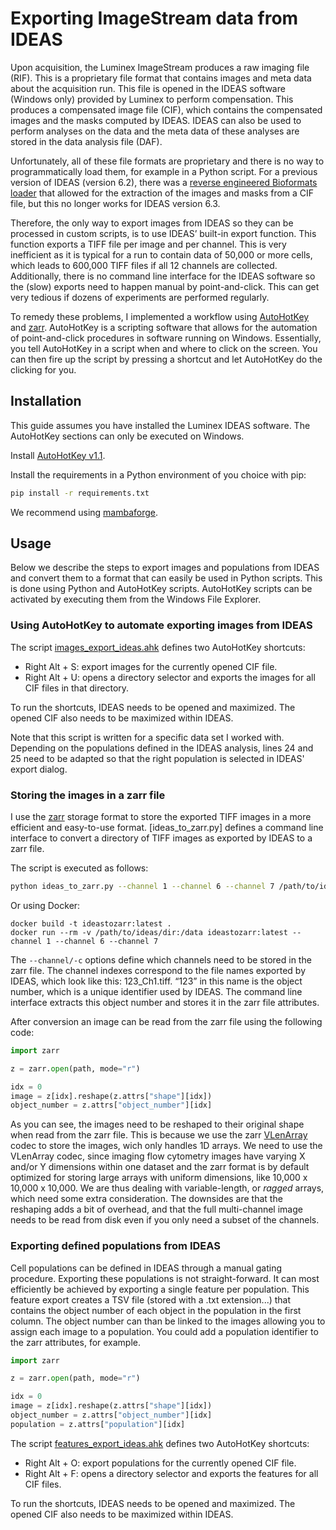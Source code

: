 # Exporting ImageStream data from IDEAS

Upon acquisition, the Luminex ImageStream produces a raw imaging file (RIF). This is a proprietary file format that
contains images and meta data about the acquisition run. This file is opened in the IDEAS software (Windows only)
provided by Luminex to perform compensation. This produces a compensated image file (CIF), which contains the
compensated images and the masks computed by IDEAS. IDEAS can also be used to perform analyses on the data and the meta
data of these analyses are stored in the data analysis file (DAF).

Unfortunately, all of these file formats are proprietary and there is no way to programmatically load them, for example
in a Python script. For a previous version of IDEAS (version 6.2), there was a [reverse engineered Bioformats
loader](https://docs.openmicroscopy.org/bio-formats/6.6.0/formats/amnis-flowsight.html) that allowed for the extraction
of the images and masks from a CIF file, but this no longer works for IDEAS version 6.3.

Therefore, the only way to export images from IDEAS so they can be processed in custom scripts, is to use IDEAS’
built-in export function. This function exports a TIFF file per image and per channel. This is very inefficient as it is
typical for a run to contain data of 50,000 or more cells, which leads to 600,000 TIFF files if all 12 channels are
collected. Additionally, there is no command line interface for the IDEAS software so the (slow) exports need to happen
manual by point-and-click. This can get very tedious if dozens of experiments are performed regularly.

To remedy these problems, I implemented a workflow using [AutoHotKey](https://www.autohotkey.com/) and
[zarr](https://zarr.readthedocs.io/en/stable/). AutoHotKey is a scripting software that allows for the automation of
point-and-click procedures in software running on Windows. Essentially, you tell AutoHotKey in a script when and where
to click on the screen. You can then fire up the script by pressing a shortcut and let AutoHotKey do the clicking for
you.

## Installation

This guide assumes you have installed the Luminex IDEAS software. The AutoHotKey sections can only be executed on
Windows.

Install [AutoHotKey v1.1](https://www.autohotkey.com/).

Install the requirements in a Python environment of you choice with pip:
```bash
pip install -r requirements.txt
```
We recommend using [mambaforge](https://github.com/conda-forge/miniforge).

## Usage

Below we describe the steps to export images and populations from IDEAS and convert them to a format that can easily be
used in Python scripts. This is done using Python and AutoHotKey scripts. AutoHotKey scripts can be activated by
executing them from the Windows File Explorer.

### Using AutoHotKey to automate exporting images from IDEAS

The script [images_export_ideas.ahk](images_export_ideas.ahk) defines two AutoHotKey shortcuts:

- Right Alt + S: export images for the currently opened CIF file.
- Right Alt + U: opens a directory selector and exports the images for all CIF files in that directory.

To run the shortcuts, IDEAS needs to be opened and maximized. The opened CIF also needs to be maximized within IDEAS.

Note that this script is written for a specific data set I worked with. Depending on the populations defined in the
IDEAS analysis, lines 24 and 25 need to be adapted so that the right population is selected in IDEAS' export dialog.

### Storing the images in a zarr file

I use the [zarr](https://zarr.readthedocs.io/en/stable/) storage format to store the exported TIFF images in a more
efficient and easy-to-use format. [ideas_to_zarr.py] defines a command line interface to convert a directory of TIFF
images as exported by IDEAS to a zarr file.

The script is executed as follows:
```bash
python ideas_to_zarr.py --channel 1 --channel 6 --channel 7 /path/to/ideas/dir
```
Or using Docker:
```
docker build -t ideastozarr:latest .
docker run --rm -v /path/to/ideas/dir:/data ideastozarr:latest --channel 1 --channel 6 --channel 7
```

The `--channel/-c` options define which channels need to be stored in the zarr file. The channel indexes correspond to
the file names exported by IDEAS, which look like this: 123_Ch1.tiff. “123” in this name is the object number, which is
a unique identifier used by IDEAS. The command line interface extracts this object number and stores it in the zarr file
attributes.

After conversion an image can be read from the zarr file using the following code:

```python
import zarr

z = zarr.open(path, mode="r")

idx = 0
image = z[idx].reshape(z.attrs["shape"][idx])
object_number = z.attrs["object_number"][idx]
```

As you can see, the images need to be reshaped to their original shape when read from the zarr file. This is because we
use the zarr [VLenArray](https://numcodecs.readthedocs.io/en/stable/vlen.html#vlenarray) codec to store the images, wich
only handles 1D arrays. We need to use the VLenArray codec, since imaging flow cytometry images have varying X and/or Y
dimensions within one dataset and the zarr format is by default optimized for storing large arrays with uniform
dimensions, like 10,000 x 10,000 x 10,000. We are thus dealing with variable-length, or _ragged_ arrays, which need some
extra consideration. The downsides are that the reshaping adds a bit of overhead, and that the full multi-channel image
needs to be read from disk even if you only need a subset of the channels.

### Exporting defined populations from IDEAS

Cell populations can be defined in IDEAS through a manual gating procedure. Exporting these populations is not
straight-forward. It can most efficiently be achieved by exporting a single feature per population. This feature export
creates a TSV file (stored with a .txt extension...) that contains the object number of each object in the population in
the first column. The object number can than be linked to the images allowing you to assign each image to a population.
You could add a population identifier to the zarr attributes, for example.

```python
import zarr

z = zarr.open(path, mode="r")

idx = 0
image = z[idx].reshape(z.attrs["shape"][idx])
object_number = z.attrs["object_number"][idx]
population = z.attrs["population"][idx]
```

The script [features_export_ideas.ahk](features_export_ideas.ahk) defines two AutoHotKey shortcuts:

- Right Alt + O: export populations for the currently opened CIF file.
- Right Alt + F: opens a directory selector and exports the features for all CIF files.

To run the shortcuts, IDEAS needs to be opened and maximized. The opened CIF also needs to be maximized within IDEAS.
